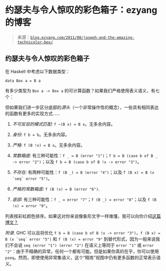 <!--yml

category: 未分类

date: 2024-07-01 18:17:41

-->

# 约瑟夫与令人惊叹的彩色箱子：ezyang 的博客

> 来源：[`blog.ezyang.com/2011/08/joseph-and-the-amazing-technicolor-box/`](http://blog.ezyang.com/2011/08/joseph-and-the-amazing-technicolor-box/)

## 约瑟夫与令人惊叹的彩色箱子

在 Haskell 中考虑以下数据类型：

```
data Box a = B a

```

有多少类型为 `Box a -> Box a` 的可计算函数？如果我们严格使用表义语义，有七个：

但如果我们进一步区分底部的*源头*（一个非常操作性的概念），一些具有相同表达的函数有更多的实现方式……

1.  *不可反驳的模式匹配:* `f ~(B x) = B x`。无多余内容。

1.  *身份:* `f b = b`。无多余内容。

1.  *严格:* `f (B !x) = B x`。无多余内容。

1.  *常数箱底:* 有三种可能性：`f _ = B (error "1")`；`f b = B (case b of B _ -> error "2")`；以及 `f b = B (case b of B !x -> error "3")`。

1.  *不存在:* 有两种可能性：`f (B _) = B (error "4")`；以及 ``f (B x) = B (x `seq` error "5")``。

1.  *严格的常数箱底:* `f (B !x) = B (error "6")`.

1.  *底部:* 有三种可能性：`f _ = error "7"`；`f (B _) = error "8"`；以及 `f (B !x) = error "9"`。

列表按彩虹颜色排序。如果这对你来说像象形文字一样难懂，我可以向你介绍[这篇博文？](http://blog.ezyang.com/2010/12/gin-and-monotonic/)

*附录.* GHC 可以且将优化 `f b = B (case b of B !x -> error "3")`，``f (B x) = B (x `seq` error "5")`` 和 `f (B !x) = error "9"` 到替代形式，因为一般来说我们不会说 `seq (error "1") (error "2")` 在语义上等同于 `error "1"` 或 `error "2"`：由于不精确的异常，任何一个都有可能。但是如果你真的在乎，你可以使用 `pseq`。然而，即使使用异常集语义，这个“精炼”视图中仍有更多函数的正常表示语义。
